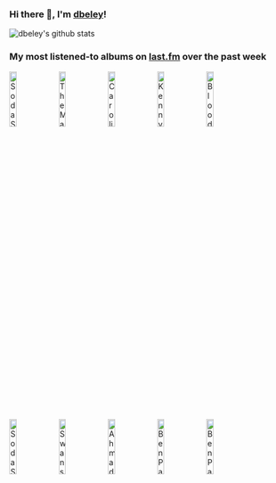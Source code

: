 ### Hi there 👋, I'm [dbeley](https://dbeley.ovh/en)!

![dbeley's github stats](https://github-readme-stats.vercel.app/api?username=dbeley)

### My most listened-to albums on [last.fm](https://www.last.fm/user/d_beley) over the past week

[<img src='https://lastfm.freetls.fastly.net/i/u/300x300/3c5cad010d63422cc2c46f835d0a79fa.png' width='16%' height='16%' alt='Soda Stereo - Sueño Stereo'>](https://www.last.fm/music/soda%2bstereo/sue%25c3%25b1o%2bstereo)&nbsp;
[<img src='https://lastfm.freetls.fastly.net/i/u/300x300/f26cf6845f6560a0d35bf6b2d1984498.jpg' width='16%' height='16%' alt='The Magnetic Fields - Get Lost'>](https://www.last.fm/music/the%2bmagnetic%2bfields/get%2blost)&nbsp;
[<img src='https://lastfm.freetls.fastly.net/i/u/300x300/101d26194a33557f8c529fe6d26457e9.jpg' width='16%' height='16%' alt='Caroline - Caroline'>](https://www.last.fm/music/caroline/caroline)&nbsp;
[<img src='https://lastfm.freetls.fastly.net/i/u/300x300/14e8c850ffee9fad1ad02e0d4e3122a6.jpg' width='16%' height='16%' alt='Kenny Burrell & John Coltrane - Kenny Burrell & John Coltrane'>](https://www.last.fm/music/kenny%2bburrell%2b%2526%2bjohn%2bcoltrane/kenny%2bburrell%2b%2526%2bjohn%2bcoltrane)&nbsp;
[<img src='https://lastfm.freetls.fastly.net/i/u/300x300/dcc3911687b7532d5c0135fa7a1efd09.png' width='16%' height='16%' alt='Blood Orange - Freetown Sound'>](https://www.last.fm/music/blood%2borange/freetown%2bsound)&nbsp;
<br>
[<img src='https://lastfm.freetls.fastly.net/i/u/300x300/cd575c36460410571ce439a35d3b6f48.jpg' width='16%' height='16%' alt='Soda Stereo - Dynamo'>](https://www.last.fm/music/soda%2bstereo/dynamo)&nbsp;
[<img src='https://lastfm.freetls.fastly.net/i/u/300x300/004d23d29ddb11acf7bc2a4360a38edb.jpg' width='16%' height='16%' alt='Swans - The Great Annihilator'>](https://www.last.fm/music/swans/the%2bgreat%2bannihilator)&nbsp;
[<img src='https://lastfm.freetls.fastly.net/i/u/300x300/28bbf7dd157e437ac37bce1b8bc8dea9.jpg' width='16%' height='16%' alt='Ahmad Jamal - The Legendary Okeh & Epic Recordings'>](https://www.last.fm/music/ahmad%2bjamal/the%2blegendary%2bokeh%2b%2526%2bepic%2brecordings)&nbsp;
[<img src='https://lastfm.freetls.fastly.net/i/u/300x300/20d1b449814341b2a2133e0cc9539a59.jpg' width='16%' height='16%' alt='Ben Paterson - Blues for Oscar'>](https://www.last.fm/music/ben%2bpaterson/blues%2bfor%2boscar)&nbsp;
[<img src='https://lastfm.freetls.fastly.net/i/u/300x300/9814f9d5aebc1cbe48f1f5bcde85af4d.jpg' width='16%' height='16%' alt='Ben Paterson - Essential Elements'>](https://www.last.fm/music/ben%2bpaterson/essential%2belements)&nbsp;
<br>
